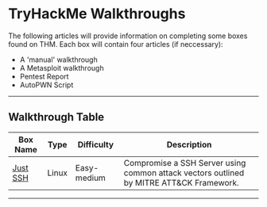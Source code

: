 # TryHackMe Walkthroughs

The following articles will provide information on completing some boxes found on THM. Each box will contain four articles (if neccessary):
  - A 'manual' walkthrough
  - A Metasploit walkthrough
  - Pentest Report
  - AutoPWN Script

---

## Walkthrough Table

| Box Name                   | Type    | Difficulty                | Description                                                                                  |
|----------------------------|---------|---------------------------|----------------------------------------------------------------------------------------------|
| [Just SSH](Rooms/Just-SSH) | Linux   | Easy-medium               | Compromise a SSH Server using common attack vectors outlined by MITRE ATT&CK Framework.      | 
                                              
---

